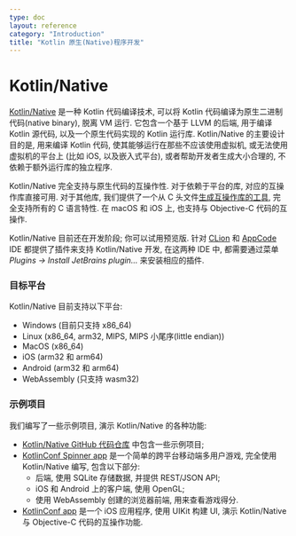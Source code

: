 ```yaml
---
type: doc
layout: reference
category: "Introduction"
title: "Kotlin 原生(Native)程序开发"
---
```


# Kotlin/Native

[Kotlin/Native](https://github.com/JetBrains/kotlin-native/) 是一种 Kotlin 代码编译技术, 可以将 Kotlin 代码编译为原生二进制代码(native binary), 脱离 VM 运行.
它包含一个基于 LLVM 的后端, 用于编译 Kotlin 源代码, 以及一个原生代码实现的 Kotlin 运行库.
Kotlin/Native 的主要设计目的是, 用来编译 Kotlin 代码, 使其能够运行在那些不应该使用虚拟机, 或无法使用虚拟机的平台上 (比如 iOS, 以及嵌入式平台),
或者帮助开发者生成大小合理的, 不依赖于额外运行库的独立程序.

Kotlin/Native 完全支持与原生代码的互操作性. 对于依赖于平台的库, 对应的互操作库直接可用.
对于其他库, 我们提供了一个从 C 头文件[生成互操作库的工具](https://github.com/JetBrains/kotlin-native/blob/master/INTEROP.md), 完全支持所有的 C 语言特性.
在 macOS 和 iOS 上, 也支持与 Objective-C 代码的互操作.

Kotlin/Native 目前还在开发阶段; 你可以试用预览版. 针对 [CLion](https://www.jetbrains.com/clion/) 和 [AppCode](https://www.jetbrains.com/objc/) IDE 都提供了插件来支持 Kotlin/Native 开发, 在这两种 IDE 中, 都需要通过菜单 *Plugins -> Install JetBrains plugin...* 来安装相应的插件.

### 目标平台

Kotlin/Native 目前支持以下平台:

   * Windows (目前只支持 x86_64)
   * Linux (x86_64, arm32, MIPS, MIPS 小尾序(little endian))
   * MacOS (x86_64)
   * iOS (arm32 和 arm64)
   * Android (arm32 和 arm64)
   * WebAssembly (只支持 wasm32)

### 示例项目

我们编写了一些示例项目, 演示 Kotlin/Native 的各种功能:

 * [Kotlin/Native GitHub 代码仓库](https://github.com/JetBrains/kotlin-native/tree/master/samples) 中包含一些示例项目;
 * [KotlinConf Spinner app](https://github.com/jetbrains/kotlinconf-spinner) 是一个简单的跨平台移动端多用户游戏, 完全使用 Kotlin/Native 编写, 包含以下部分:
     - 后端, 使用 SQLite 存储数据, 并提供 REST/JSON API;
     - iOS 和 Android 上的客户端, 使用 OpenGL;
     - 使用 WebAssembly 创建的浏览器前端, 用来查看游戏得分.
 * [KotlinConf app](https://github.com/JetBrains/kotlinconf-app/tree/master/ios) 是一个 iOS 应用程序, 使用 UIKit 构建 UI, 演示 Kotlin/Native 与 Objective-C 代码的互操作功能.
